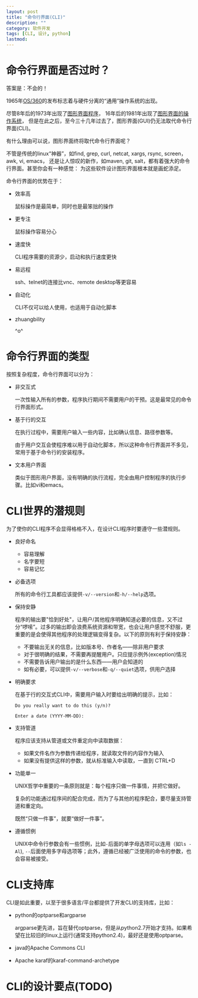 ```yaml
---
layout: post
title: "命令行界面(CLI)"
description: ""
category: 软件开发
tags: [CLI, 设计, python]
lastmod: 
---
```



# 命令行界面是否过时？

答案是：不会的！

1965年[OS/360](http://en.wikipedia.org/wiki/OS/360_and_successors)的发布标志着与硬件分离的“通用”操作系统的出现。

尽管8年后的1973年出现了[图形界面程序](http://en.wikipedia.org/wiki/Xerox_Alto)，
16年后的1981年出现了[图形界面的操作系统](http://en.wikipedia.org/wiki/Xerox_Star)，
但是在此之后，至今三十几年过去了，图形界面(GUI)仍无法取代命令行界面(CLI)。

有什么理由可以说，图形界面终将取代命令行界面呢？

不管是传统的linux“神器”，如find, grep, curl, netcat, xargs, rsync, screen，awk, vi, emacs，
还是让人惊叹的新作，如maven, git, salt，都有着强大的命令行界面。甚至你会有一种感觉：
为这些软件设计图形界面根本就是画蛇添足。

命令行界面的优势在于：

- 效率高

  鼠标操作是最简单，同时也是最笨拙的操作

- 更专注

  鼠标操作容易分心

- 速度快

  CLI程序需要的资源少，启动和执行速度更快

- 易远程

  ssh、telnet的连接比vnc、remote desktop等更容易

- 自动化

  CLI不仅可以给人使用，也适用于自动化脚本

- zhuangbility

  ^o^

# 命令行界面的类型

按照复杂程度，命令行界面可以分为：

- 非交互式

  一次性输入所有的参数，程序执行期间不需要用户的干预。这是最常见的命令行界面形式。

- 基于行的交互

  在执行过程中，需要用户输入一些内容，比如确认信息、路径参数等。

  由于用户交互会使程序难以用于自动化脚本，所以这种命令行界面并不多见，常用于基于命令行的安装程序。

- 文本用户界面

  类似于图形用户界面，没有明确的执行流程，完全由用户控制程序的执行步骤。比如vi和emacs。


# CLI世界的潜规则

为了使你的CLI程序不会显得格格不入，在设计CLI程序时要遵守一些潜规则。

- 良好命名

  + 容易理解
  + 名字要短
  + 容易记忆

- 必备选项

  所有的命令行工具都应该提供`-v/--version`和`-h/--help`选项。

- 保持安静

  程序的输出要"恰到好处"，让用户/其他程序明确知道必要的信息，又不过分“啰嗦”。过多的输出即会浪费系统资源和带宽，也会让用户感觉不舒服，更重要的是会使得其他程序的处理逻辑变得复杂。以下的原则有利于保持安静：

  + 不要输出无关的信息，比如版本号、作者名——除非用户要求
  + 对于很明确的结果，不需要再提醒用户。只应提示例外(exception)情况
  + 不需要告诉用户输出的是什么东西——用户会知道的
  + 如有必要，可以提供`-v/--verbose`和`-q/--quiet`选项，供用户选择

- 明确要求

  在基于行的交互式CLI中，需要用户输入时要给出明确的提示，比如：

  `Do you really want to do this (y/n)?`

  `Enter a date (YYYY-MM-DD):`

- 支持管道

  程序应该支持从管道或文件重定向中读取数据：

  + 如果文件名作为参数传递给程序，就读取文件的内容作为输入
  + 如果没有提供这样的参数，就从标准输入中读取，一直到 CTRL+D

- 功能单一

  UNIX哲学中重要的一条原则就是：每个程序只做一件事情，并把它做好。

  复杂的功能通过程序间的配合完成，而为了与其他的程序配合，要尽量支持管道和重定向。

  既然“只做一件事”，就要“做好一件事”。

- 遵循惯例

  UNIX中命令行参数会有一些惯例，比如`-`后面的单字母选项可以连用（如`ls -Al`), `--`后面使用多字母选项等；此外，遵循已经被广泛使用的命令的参数，也会容易被接受。


# CLI支持库

CLI是如此重要，以至于很多语言/平台都提供了开发CLI的支持库，比如：

- python的optparse和argparse

  argparse更先进，旨在替代optparse，但是从python2.7开始才支持。如果希望在比较旧的linux上运行(通常支持python2.4)，最好还是使用optparse。

- java的Apache Commons CLI
- Apache karaf的karaf-command-archetype

# CLI的设计要点(TODO)

